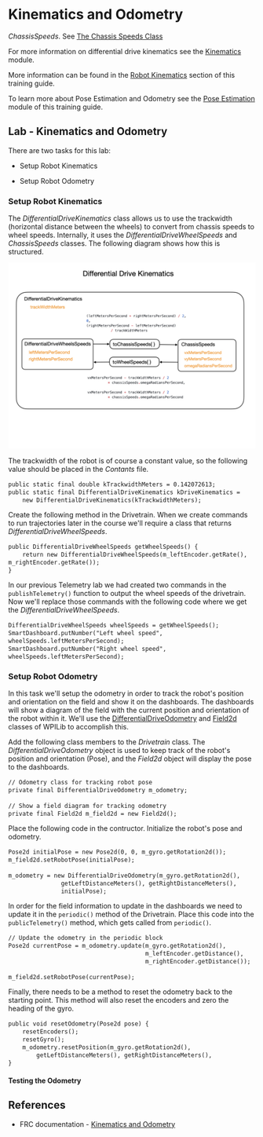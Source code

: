 # Kinematics and Odometry

*ChassisSpeeds*. See [The Chassis Speeds Class](https://docs.wpilib.org/en/latest/docs/software/kinematics-and-odometry/intro-and-chassis-speeds.html#the-chassis-speeds-class)



For more information on differential drive kinematics see the [Kinematics](../../Concepts/Dynamics/kinematics.md) module.     

More information can be found in the [Robot Kinematics](../../../Concepts/Dynamics/kinematics) section of this training guide.

To learn more about Pose Estimation and Odometry see the [Pose Estimation](../../../Concepts/OptimalEstimation/poseEstimation) module of this training guide.

## Lab - Kinematics and Odometry
There are two tasks for this lab:

- Setup Robot Kinematics

- Setup Robot Odometry

### <a name="kinematicsTask"></a>Setup Robot Kinematics
The *DifferentialDriveKinematics* class allows us to use the trackwidth (horizontal distance between the wheels) to convert from chassis speeds to wheel speeds.  Internally, it uses the *DifferentialDriveWheelSpeeds* and *ChassisSpeeds* classes.  The following diagram shows how this is structured.

![DifferentialDriveKinematics](../../images/FRCKinematics&Odometry/FRCKinematics&Odometry.007.jpeg)


The trackwidth of the robot is of course a constant value, so the following value should be placed in the *Contants* file.

    public static final double kTrackwidthMeters = 0.142072613;
    public static final DifferentialDriveKinematics kDriveKinematics =
        new DifferentialDriveKinematics(kTrackwidthMeters);

Create the following method in the Drivetrain.  When we create commands to run trajectories later in the course we'll require a class that returns *DifferentialDriveWheelSpeeds*.

    public DifferentialDriveWheelSpeeds getWheelSpeeds() {
        return new DifferentialDriveWheelSpeeds(m_leftEncoder.getRate(), m_rightEncoder.getRate());
    }

In our previous Telemetry lab we had created two commands in the `publishTelemetry()` function to output the wheel speeds of the drivetrain.  Now we'll replace those commands with the following code where we get the *DifferentialDriveWheelSpeeds*.

    DifferentialDriveWheelSpeeds wheelSpeeds = getWheelSpeeds();
    SmartDashboard.putNumber("Left wheel speed", wheelSpeeds.leftMetersPerSecond);
    SmartDashboard.putNumber("Right wheel speed", wheelSpeeds.leftMetersPerSecond); 


### <a name="odometryTask"></a>Setup Robot Odometry
In this task we'll setup the odometry in order to track the robot's position and orientation on the field and show it on the dashboards.  The dashboards will show a diagram of the field with the current position and orientation of the robot within it.  We'll use the [DifferentialDriveOdometry](https://docs.wpilib.org/en/latest/docs/software/kinematics-and-odometry/differential-drive-odometry.html#differential-drive-odometry) and [Field2d](https://docs.wpilib.org/en/latest/docs/software/dashboards/glass/field2d-widget.html#the-field2d-widget) classes of WPILib to accomplish this.

Add the following class members to the *Drivetrain* class.  The *DifferentialDriveOdometry* object is used to keep track of the robot's position and orientation (Pose), and the *Field2d* object will display the pose to the dashboards.

    // Odometry class for tracking robot pose
    private final DifferentialDriveOdometry m_odometry;

    // Show a field diagram for tracking odometry
    private final Field2d m_field2d = new Field2d();

Place the following code in the contructor.  Initialize the robot's pose and odometry.

    Pose2d initialPose = new Pose2d(0, 0, m_gyro.getRotation2d()); 
    m_field2d.setRobotPose(initialPose);

    m_odometry = new DifferentialDriveOdometry(m_gyro.getRotation2d(), 
                   getLeftDistanceMeters(), getRightDistanceMeters(), 
                   initialPose);

In order for the field information to update in the dashboards we need to update it in the `periodic()` method of the Drivetrain.  Place this code into the `publicTelemetry()` method, which gets called from `periodic()`. 

    // Update the odometry in the periodic block
    Pose2d currentPose = m_odometry.update(m_gyro.getRotation2d(), 
                                           m_leftEncoder.getDistance(), 
                                           m_rightEncoder.getDistance());
    
    m_field2d.setRobotPose(currentPose); 

Finally, there needs to be a method to reset the odometry back to the starting point.  This method will also reset the encoders and zero the heading of the gyro.

    public void resetOdometry(Pose2d pose) {
        resetEncoders();
        resetGyro();
        m_odometry.resetPosition(m_gyro.getRotation2d(),
            getLeftDistanceMeters(), getRightDistanceMeters(),      
    }

#### Testing the Odometry    

## References
- FRC documentation - [Kinematics and Odometry](https://docs.wpilib.org/en/latest/docs/software/kinematics-and-odometry/index.html)
